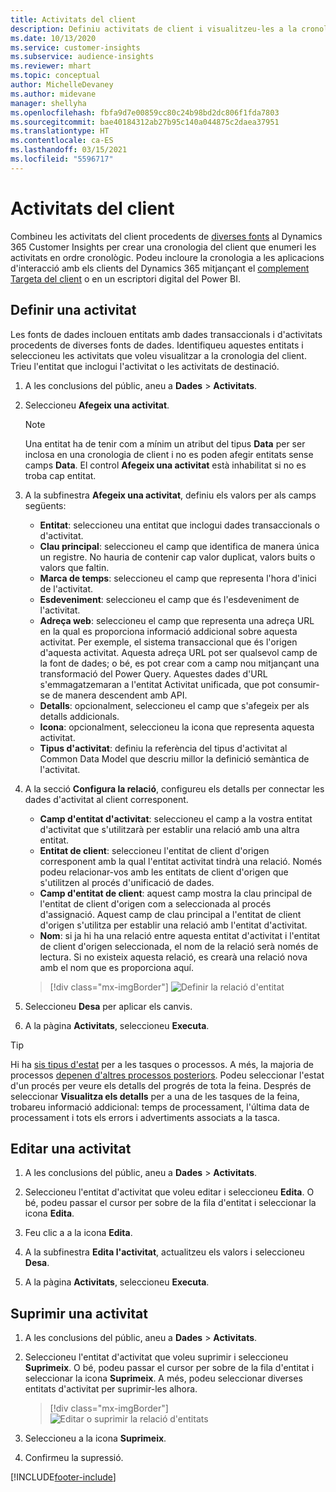 ```yaml
---
title: Activitats del client
description: Definiu activitats de client i visualitzeu-les a la cronologia del client.
ms.date: 10/13/2020
ms.service: customer-insights
ms.subservice: audience-insights
ms.reviewer: mhart
ms.topic: conceptual
author: MichelleDevaney
ms.author: midevane
manager: shellyha
ms.openlocfilehash: fbfa9d7e00859cc80c24b98bd2dc806f1fda7803
ms.sourcegitcommit: bae40184312ab27b95c140a044875c2daea37951
ms.translationtype: HT
ms.contentlocale: ca-ES
ms.lasthandoff: 03/15/2021
ms.locfileid: "5596717"
---
```

# <a name="customer-activities"></a>Activitats del client

Combineu les activitats del client procedents de [diverses fonts](data-sources.md) al Dynamics 365 Customer Insights per crear una cronologia del client que enumeri les activitats en ordre cronològic. Podeu incloure la cronologia a les aplicacions d'interacció amb els clients del Dynamics 365 mitjançant el [complement Targeta del client](customer-card-add-in.md) o en un escriptori digital del Power BI.

## <a name="define-an-activity"></a>Definir una activitat

Les fonts de dades inclouen entitats amb dades transaccionals i d'activitats procedents de diverses fonts de dades. Identifiqueu aquestes entitats i seleccioneu les activitats que voleu visualitzar a la cronologia del client. Trieu l'entitat que inclogui l'activitat o les activitats de destinació.

1. A les conclusions del públic, aneu a **Dades** > **Activitats**.

1. Seleccioneu **Afegeix una activitat**.

   > [!NOTE]
   > Una entitat ha de tenir com a mínim un atribut del tipus **Data** per ser inclosa en una cronologia de client i no es poden afegir entitats sense camps **Data**. El control **Afegeix una activitat** està inhabilitat si no es troba cap entitat.

1. A la subfinestra **Afegeix una activitat**, definiu els valors per als camps següents:

   - **Entitat**: seleccioneu una entitat que inclogui dades transaccionals o d'activitat.
   - **Clau principal**: seleccioneu el camp que identifica de manera única un registre. No hauria de contenir cap valor duplicat, valors buits o valors que faltin.
   - **Marca de temps**: seleccioneu el camp que representa l'hora d'inici de l'activitat.
   - **Esdeveniment**: seleccioneu el camp que és l'esdeveniment de l'activitat.
   - **Adreça web**: seleccioneu el camp que representa una adreça URL en la qual es proporciona informació addicional sobre aquesta activitat. Per exemple, el sistema transaccional que és l'origen d'aquesta activitat. Aquesta adreça URL pot ser qualsevol camp de la font de dades; o bé, es pot crear com a camp nou mitjançant una transformació del Power Query. Aquestes dades d'URL s'emmagatzemaran a l'entitat Activitat unificada, que pot consumir-se de manera descendent amb API.
   - **Detalls**: opcionalment, seleccioneu el camp que s'afegeix per als detalls addicionals.
   - **Icona**: opcionalment, seleccioneu la icona que representa aquesta activitat.
   - **Tipus d'activitat**: definiu la referència del tipus d'activitat al Common Data Model que descriu millor la definició semàntica de l'activitat.

1. A la secció **Configura la relació**, configureu els detalls per connectar les dades d'activitat al client corresponent.

    - **Camp d'entitat d'activitat**: seleccioneu el camp a la vostra entitat d'activitat que s'utilitzarà per establir una relació amb una altra entitat.
    - **Entitat de client**: seleccioneu l'entitat de client d'origen corresponent amb la qual l'entitat activitat tindrà una relació. Només podeu relacionar-vos amb les entitats de client d'origen que s'utilitzen al procés d'unificació de dades.
    - **Camp d'entitat de client**: aquest camp mostra la clau principal de l'entitat de client d'origen com a seleccionada al procés d'assignació. Aquest camp de clau principal a l'entitat de client d'origen s'utilitza per establir una relació amb l'entitat d'activitat.
    - **Nom**: si ja hi ha una relació entre aquesta entitat d'activitat i l'entitat de client d'origen seleccionada, el nom de la relació serà només de lectura. Si no existeix aquesta relació, es crearà una relació nova amb el nom que es proporciona aquí.
   
   > [!div class="mx-imgBorder"]
   > ![Definir la relació d'entitat](media/activities-entities-define.png "Definir la relació d'entitat")

1. Seleccioneu **Desa** per aplicar els canvis.

1. A la pàgina **Activitats**, seleccioneu **Executa**.

> [!TIP]
> Hi ha [sis tipus d'estat](system.md#status-types) per a les tasques o processos. A més, la majoria de processos [depenen d'altres processos posteriors](system.md#refresh-policies). Podeu seleccionar l'estat d'un procés per veure els detalls del progrés de tota la feina. Després de seleccionar **Visualitza els detalls** per a una de les tasques de la feina, trobareu informació addicional: temps de processament, l'última data de processament i tots els errors i advertiments associats a la tasca.

## <a name="edit-an-activity"></a>Editar una activitat

1. A les conclusions del públic, aneu a **Dades** > **Activitats**.

2. Seleccioneu l'entitat d'activitat que voleu editar i seleccioneu **Edita**. O bé, podeu passar el cursor per sobre de la fila d'entitat i seleccionar la icona **Edita**.

3. Feu clic a a la icona **Edita**.

4. A la subfinestra **Edita l'activitat**, actualitzeu els valors i seleccioneu **Desa**.

5. A la pàgina **Activitats**, seleccioneu **Executa**.

## <a name="delete-an-activity"></a>Suprimir una activitat

1. A les conclusions del públic, aneu a **Dades** > **Activitats**.

2. Seleccioneu l'entitat d'activitat que voleu suprimir i seleccioneu **Suprimeix**. O bé, podeu passar el cursor per sobre de la fila d'entitat i seleccionar la icona **Suprimeix**. A més, podeu seleccionar diverses entitats d'activitat per suprimir-les alhora.
   > [!div class="mx-imgBorder"]
   > ![Editar o suprimir la relació d'entitats](media/activities-entities-edit-delete.png "Editar o suprimir la relació d'entitats")

3. Seleccioneu a la icona **Suprimeix**.

4. Confirmeu la supressió.


[!INCLUDE[footer-include](../includes/footer-banner.md)]